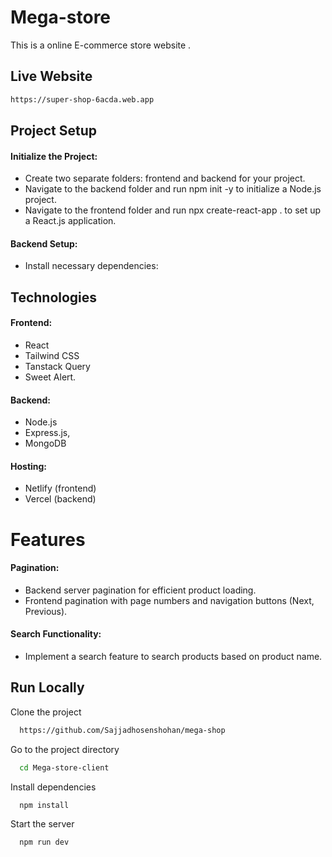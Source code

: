 

# Mega-store
 
This is a online E-commerce store website .




## Live Website



```bash
https://super-shop-6acda.web.app
```


## Project Setup

####  Initialize the Project:
- Create two separate folders: frontend and backend for your project.
- Navigate to the backend folder and run npm init -y to initialize a Node.js project.
- Navigate to the frontend folder and run npx create-react-app . to set up a React.js application.

####  Backend Setup:
- Install necessary dependencies:


## Technologies
#### Frontend:

- React
- Tailwind CSS 
- Tanstack Query
- Sweet Alert.
#### Backend:

- Node.js 
- Express.js, 
- MongoDB

#### Hosting:

- Netlify (frontend) 
- Vercel (backend)



# Features
#### Pagination:

- Backend server pagination for efficient product loading.
- Frontend pagination with page numbers and navigation buttons (Next, Previous).
#### Search Functionality:

- Implement a search feature to search products based on product name.




## Run Locally

Clone the project

```bash
  https://github.com/Sajjadhosenshohan/mega-shop
```

Go to the project directory

```bash
  cd Mega-store-client
```

Install dependencies

```bash
  npm install
```

Start the server

```bash
  npm run dev
```
